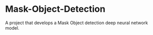 # Mask-Object-Detection

A project that develops a Mask Object detection deep neural network model.


